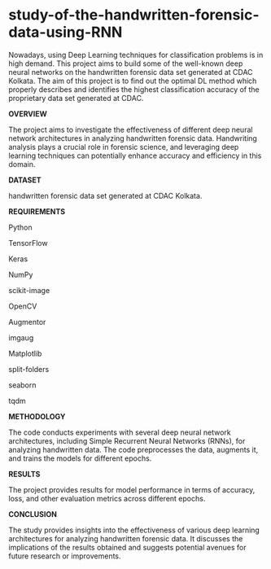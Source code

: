 # study-of-the-handwritten-forensic-data-using-RNN
Nowadays, using Deep Learning techniques for classification
problems is in high demand. This project aims to
build some of the well-known deep neural networks on the
handwritten forensic data set generated at CDAC
Kolkata. The aim of this project is to find out the optimal DL
method which properly describes and identifies the
highest classification accuracy of the proprietary data set
generated at CDAC.

**OVERVIEW**

The project aims to investigate the effectiveness of different deep neural network architectures in analyzing handwritten forensic data. Handwriting analysis plays a crucial role in forensic science, and leveraging deep learning techniques can potentially enhance accuracy and efficiency in this domain.

**DATASET**

handwritten forensic data set generated at CDAC Kolkata.

**REQUIREMENTS**

Python

TensorFlow

Keras

NumPy

scikit-image

OpenCV

Augmentor

imgaug

Matplotlib

split-folders

seaborn

tqdm


**METHODOLOGY**

The code conducts experiments with several deep neural network architectures, including Simple Recurrent Neural Networks (RNNs), for analyzing handwritten data. The code preprocesses the data, augments it, and trains the models for different epochs.

**RESULTS**

The project provides results for model performance in terms of accuracy, loss, and other evaluation metrics across different epochs.

**CONCLUSION**

The study provides insights into the effectiveness of various deep learning architectures for analyzing handwritten forensic data. It discusses the implications of the results obtained and suggests potential avenues for future research or improvements.
